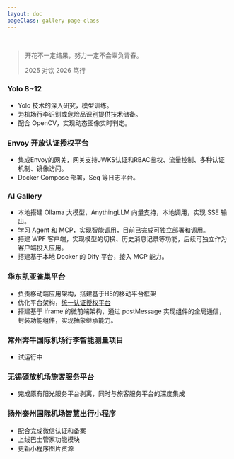 ```yaml
---
layout: doc
pageClass: gallery-page-class
---
```


<HoverableText title="2025" /> 

<br />

<!-- <Robot /> -->

> 开花不一定结果，努力一定不会辜负青春。
> 
> 2025 对饮 2026 笃行

### Yolo 8~12 ###

- Yolo 技术的深入研究，模型训练。
- 为机场行李识别或危险品识别提供技术储备。
- 配合 OpenCV，实现动态图像实时判定。

### Envoy 开放认证授权平台 ###

- 集成Envoy的网关，网关支持JWKS认证和RBAC鉴权、流量控制、多种认证机制、镜像访问。
- Docker Compose 部署，Seq 等日志平台。

### AI Gallery ###

- 本地搭建 Ollama 大模型，AnythingLLM 向量支持，本地调用，实现 SSE 输出。
- 学习 Agent 和 MCP，实现智能调用，目前已完成可独立部署和调用。
- 搭建 WPF 客户端，实现模型的切换、历史消息记录等功能，后续可独立作为客户端投入应用。
- 搭建基于本地 Docker 的 Dify 平台，接入 MCP 能力。

### 华东凯亚雀巢平台 ###

- 负责移动端应用架构，搭建基于H5的移动平台框架
- 优化平台架构，[统一认证授权平台](/zh-CN/manual/kyt.md)
- 搭建基于 iframe 的微前端架构，通过 postMessage 实现组件的全局通信，封装功能组件，实现抽象继承能力。

### 常州奔牛国际机场行李智能测量项目 ###

- 试运行中

### 无锡硕放机场旅客服务平台 ###

- 完成原有阳光服务平台剥离，同时与旅客服务平台的深度集成

### 扬州泰州国际机场智慧出行小程序 ###

- 配合完成微信认证和备案
- 上线巴士管家功能模块
- 更新小程序图片资源
